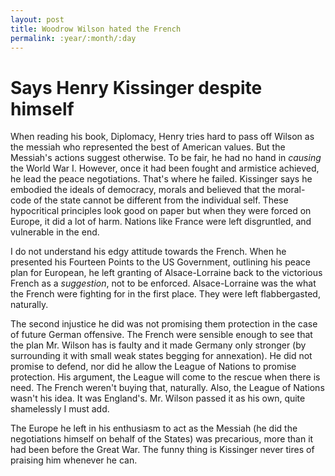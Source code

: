 ```yaml
---
layout: post
title: Woodrow Wilson hated the French
permalink: :year/:month/:day
---
```


# Says Henry Kissinger despite himself

When reading his book, Diplomacy, Henry tries hard to pass off Wilson as the messiah who represented the best of American values. But the Messiah's actions suggest otherwise. To be fair, he had no hand in *causing* the World War I. However, once it had been fought and armistice achieved, he lead the peace negotiations. That's where he failed. Kissinger says he embodied the ideals of democracy, morals and believed that the moral-code of the state cannot be different from the individual self. These hypocritical principles look good on paper but when they were forced on Europe, it did a lot of harm. Nations like France were left disgruntled, and vulnerable in the end.

I do not understand his edgy attitude towards the French. When he presented his Fourteen Points to the US Government, outlining his peace plan for European, he left granting of Alsace-Lorraine back to the victorious French as a *suggestion*, not to be enforced. Alsace-Lorraine was the what the French were fighting for in the first place. They were left flabbergasted, naturally.

The second injustice he did was not promising them protection in the case of future German offensive. The French were sensible enough to see that the plan Mr. Wilson has is faulty and it made Germany only stronger (by surrounding it with small weak states begging for annexation). He did not promise to defend, nor did he allow the League of Nations to promise protection. His argument, the League will come to the rescue when there is need. The French weren't buying that, naturally. Also, the League of Nations wasn't his idea. It was England's. Mr. Wilson passed it as his own, quite shamelessly I must add.

The Europe he left in his enthusiasm to act as the Messiah (he did the negotiations himself on behalf of the States) was precarious, more than it had been before the Great War. The funny thing is Kissinger never tires of praising him whenever he can. 

